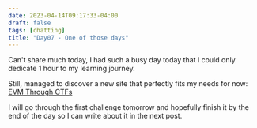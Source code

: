 ```yaml
---
date: 2023-04-14T09:17:33-04:00
draft: false
tags: [chatting]
title: "Day07 - One of those days"
---
```


Can't share much today, I had such a busy day today that I could only dedicate 1 hour to my learning journey.

Still, managed to discover a new site that perfectly fits my needs for now: [EVM Through CTFs](https://www.evmthroughctfs.com/)

I will go through the first challenge tomorrow and hopefully finish it by the end of the day so I can write about it in the next post.